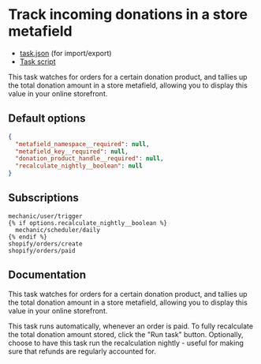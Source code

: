 # Track incoming donations in a store metafield

* [task.json](../../tasks/track-incoming-donations-in-a-store-metafield.json) (for import/export)
* [Task script](./script.liquid)

This task watches for orders for a certain donation product, and tallies up the total donation amount in a store metafield, allowing you to display this value in your online storefront.

## Default options

```json
{
  "metafield_namespace__required": null,
  "metafield_key__required": null,
  "donation_product_handle__required": null,
  "recalculate_nightly__boolean": null
}
```

## Subscriptions

```liquid
mechanic/user/trigger
{% if options.recalculate_nightly__boolean %}
  mechanic/scheduler/daily
{% endif %}
shopify/orders/create
shopify/orders/paid
```

## Documentation

This task watches for orders for a certain donation product, and tallies up the total donation amount in a store metafield, allowing you to display this value in your online storefront.

This task runs automatically, whenever an order is paid. To fully recalculate the total donation amount stored, click the "Run task" button. Optionally, choose to have this task run the recalculation nightly - useful for making sure that refunds are regularly accounted for.
